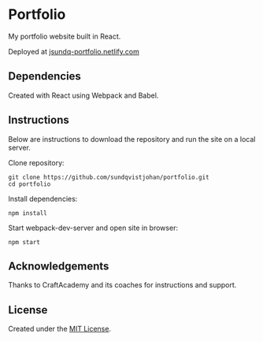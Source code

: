 # Portfolio

My portfolio website built in React.

Deployed at [jsundq-portfolio.netlify.com](https://jsundq-portfolio.netlify.com)

## Dependencies
Created with React using Webpack and Babel.

## Instructions
Below are instructions to download the repository and run the site on a local server.

Clone repository:
```
git clone https://github.com/sundqvistjohan/portfolio.git
cd portfolio
```

Install dependencies:
```
npm install
````

Start webpack-dev-server and open site in browser:
```
npm start
```
## Acknowledgements
Thanks to CraftAcademy and its coaches for instructions and support.

## License
Created under the <a href="https://en.wikipedia.org/wiki/MIT_License">MIT License</a>.